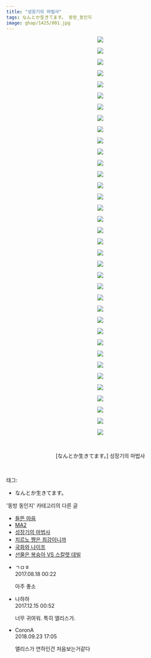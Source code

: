 ```yaml
---
title: "성장기의 마법사"
tags: なんとか生きてます。 동방_동인지
image: ghap/1425/001.jpg
---
```

<div class="article">
<p style="text-align: center; clear: none; float: none;"><img src="{{ site.nasurl }}/ghap/1425/001.jpg"/></p>
<p style="text-align: center; clear: none; float: none;"><img src="{{ site.nasurl }}/ghap/1425/002.jpg"/></p>
<p style="text-align: center; clear: none; float: none;"><img src="{{ site.nasurl }}/ghap/1425/003.jpg"/></p>
<p style="text-align: center; clear: none; float: none;"><img src="{{ site.nasurl }}/ghap/1425/004.jpg"/></p>
<p style="text-align: center; clear: none; float: none;"><img src="{{ site.nasurl }}/ghap/1425/005.jpg"/></p>
<p style="text-align: center; clear: none; float: none;"><img src="{{ site.nasurl }}/ghap/1425/006.jpg"/></p>
<p style="text-align: center; clear: none; float: none;"><img src="{{ site.nasurl }}/ghap/1425/007.jpg"/></p>
<p style="text-align: center; clear: none; float: none;"><img src="{{ site.nasurl }}/ghap/1425/008.jpg"/></p>
<p style="text-align: center; clear: none; float: none;"><img src="{{ site.nasurl }}/ghap/1425/009.jpg"/></p>
<p style="text-align: center; clear: none; float: none;"><img src="{{ site.nasurl }}/ghap/1425/010.jpg"/></p>
<p style="text-align: center; clear: none; float: none;"><img src="{{ site.nasurl }}/ghap/1425/011.jpg"/></p>
<p style="text-align: center; clear: none; float: none;"><img src="{{ site.nasurl }}/ghap/1425/012.jpg"/></p>
<p style="text-align: center; clear: none; float: none;"><img src="{{ site.nasurl }}/ghap/1425/013.jpg"/></p>
<p style="text-align: center; clear: none; float: none;"><img src="{{ site.nasurl }}/ghap/1425/014.jpg"/></p>
<p style="text-align: center; clear: none; float: none;"><img src="{{ site.nasurl }}/ghap/1425/015.jpg"/></p>
<p style="text-align: center; clear: none; float: none;"><img src="{{ site.nasurl }}/ghap/1425/016.jpg"/></p>
<p style="text-align: center; clear: none; float: none;"><img src="{{ site.nasurl }}/ghap/1425/017.jpg"/></p>
<p style="text-align: center; clear: none; float: none;"><img src="{{ site.nasurl }}/ghap/1425/018.jpg"/></p>
<p style="text-align: center; clear: none; float: none;"><img src="{{ site.nasurl }}/ghap/1425/019.jpg"/></p>
<p style="text-align: center; clear: none; float: none;"><img src="{{ site.nasurl }}/ghap/1425/020.jpg"/></p>
<p style="text-align: center; clear: none; float: none;"><img src="{{ site.nasurl }}/ghap/1425/021.jpg"/></p>
<p style="text-align: center; clear: none; float: none;"><img src="{{ site.nasurl }}/ghap/1425/022.jpg"/></p>
<p style="text-align: center; clear: none; float: none;"><img src="{{ site.nasurl }}/ghap/1425/023.jpg"/></p>
<p style="text-align: center; clear: none; float: none;"><img src="{{ site.nasurl }}/ghap/1425/024.jpg"/></p>
<p style="text-align: center; clear: none; float: none;"><img src="{{ site.nasurl }}/ghap/1425/025.jpg"/></p>
<p style="text-align: center; clear: none; float: none;"><img src="{{ site.nasurl }}/ghap/1425/026.jpg"/></p>
<p style="text-align: center; clear: none; float: none;"><img src="{{ site.nasurl }}/ghap/1425/027.jpg"/></p>
<p style="text-align: center; clear: none; float: none;"><img src="{{ site.nasurl }}/ghap/1425/028.jpg"/></p>
<p style="text-align: center; clear: none; float: none;"><img src="{{ site.nasurl }}/ghap/1425/029.jpg"/></p>
<p style="text-align: center; clear: none; float: none;"><img src="{{ site.nasurl }}/ghap/1425/030.jpg"/></p>
<p style="text-align: center; clear: none; float: none;"><img src="{{ site.nasurl }}/ghap/1425/031.jpg"/></p>
<p style="text-align: center; clear: none; float: none;"><img src="{{ site.nasurl }}/ghap/1425/032.jpg"/></p>
<p style="text-align: center; clear: none; float: none;"><img src="{{ site.nasurl }}/ghap/1425/033.jpg"/></p>
<p style="text-align: center; clear: none; float: none;"><img src="{{ site.nasurl }}/ghap/1425/034.jpg"/></p>
<p style="text-align: center; clear: none; float: none;"><img src="{{ site.nasurl }}/ghap/1425/035.jpg"/></p>
<p style="text-align: center; clear: none; float: none;"><img src="{{ site.nasurl }}/ghap/1425/036.jpg"/></p>
<p style="text-align: center; clear: none; float: none;"><br/></p>
<p style="text-align: center; clear: none; float: none;">[なんとか生きてます。] 성장기의 마법사</p>
<p><br/></p>
</div><div class="tagTrail">
<p>태그: </p>
<ul>
<li>なんとか生きてます。</li>
</ul>
</div><div class="another">
<p>'동방 동인지' 카테고리의 다른 글</p>
<ul>
<li><a href="/2016-08-08-ghap_1427">들뜬 마음</a></li>
<li><a href="/2016-08-08-ghap_1426">MA2</a></li>
<li><a href="/2016-08-08-ghap_1425">성장기의 마법사</a></li>
<li><a href="/2016-08-08-ghap_1424">치르노 쨩은 최강이니까</a></li>
<li><a href="/2016-08-08-ghap_1423">국화와 나이프</a></li>
<li><a href="/2016-08-08-ghap_1422">선물은 복숭아 VS 스칼렛 데빌</a></li>
</ul>
</div><div class="cb_module cb_fluid">
<div class="cb_wrt cb_profile">
<div class="comment">
<ul>
<li class="cb_thumb_off" id="comment15062422">
<div class="cb_comment_area">
<div class="cb_info_area">
<div class="cb_section">
<span class="cb_nick_name">ㄱㅁㅎ</span>
</div>
<div class="cb_section">
<span class="cb_date">2017.08.18 00:22 </span>
</div>
</div>
<div class="cb_dsc_comment">
<p class="cb_dsc">
											아주 좋소
										</p>
</div>
</div></li>
<li class="cb_thumb_off" id="comment15152389">
<div class="cb_comment_area">
<div class="cb_info_area">
<div class="cb_section">
<span class="cb_nick_name">나하하</span>
</div>
<div class="cb_section">
<span class="cb_date">2017.12.15 00:52 </span>
</div>
</div>
<div class="cb_dsc_comment">
<p class="cb_dsc">
											너무 귀여워. 특히 앨리스가.
										</p>
</div>
</div></li>
<li class="cb_thumb_off" id="comment15338630">
<div class="cb_comment_area">
<div class="cb_info_area">
<div class="cb_section">
<span class="cb_nick_name">CoronA</span>
</div>
<div class="cb_section">
<span class="cb_date">2018.09.23 17:05 </span>
</div>
</div>
<div class="cb_dsc_comment">
<p class="cb_dsc">
											앨리스가 연하인건 처음보는거같다
										</p>
</div>
</div></li>
</ul>
</div>
</div><!-- commentList close -->
</div>